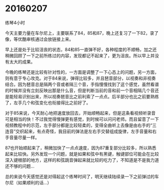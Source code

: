 # 20160207

练琴4小时

今天主要力量在车尔尼上，主要联系了84，85和87，晚上还复习了一下82，录了像，等优酷审核通过会放链接上来。

早上还是处于比较沮丧的状态，84和85一直弹不好，各种程度的不顺畅，加之还稍微回顾了一下之前所练过的内容，发现都记不起来了，更为沮丧。所以早上并没有太大的成果。

今晚的练琴还是比较有针对性的，一方面是调整了一下心态上的问题，另一方面，则有意于专心攻克。对于84来说，弹得比较多，并且琶音部分，以视奏和非视奏结合。因为琶音总是隔两个音或者隔三个音，手指慢慢找到了这个感觉，虽然看谱的时候并没有立刻反映出那是什么音，但是判断当前的音和前一个音相隔几个音还是能轻易识别出来，所以视奏琶音比之前利索了一点点。后半部分也比之前要熟练了，左手几个和弦变化也衔接得比之前好了。

对于85来说，今天耐心地把速度放回去，开始顺畅起来，但是这条看视频听录音可是相当的快！不过我觉得慢弹更有感觉，到时候可以问问老师。而且留意了一下视频教程中的示范，左手部分都是比较轻柔的，变得全曲听上去像是由右手的“三连音”交织起来，有点奇怪，我目前的弹法是左右手交替组成旋律，左手音量和右手音量尽量一样。

87也开始顺起来了，稍微加快了一点点速度，因为87重复部分比较多，所以熟悉起来比较快。另外发现一个问题，就是如果和弦中有黑键，触键部位可能会在比较深入键根部的地方，这样的和弦跳音弹起来就比较的吃力了，不知道是不是我力道还不够的问题...

总的来说今天感觉还是对得起这个练琴时间了，明天继续陆续录一下之前弹过的车尔尼（如果顺利的话...）